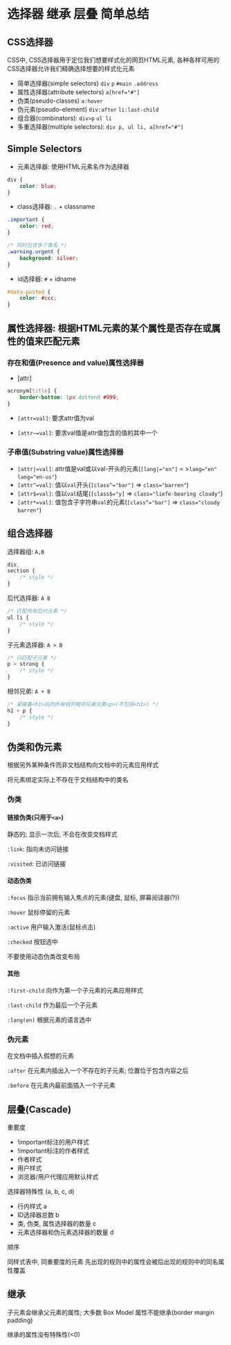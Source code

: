 # 选择器 继承 层叠 简单总结

## CSS选择器

CSS中, CSS选择器用于定位我们想要样式化的网页HTML元素, 各种各样可用的CSS选择器允许我们精确选择想要的样式化元素

* 简单选择器(simple selectors) `div` `p` `#main` `.address`
* 属性选择器(attribute selectors) `a[href="#"]`
* 伪类(pseudo-classes)  `a:hover`
* 伪元素(pseudo-element) `div:after` `li:last-child`
* 组合器(combinators): `div>p` `ul li`
* 多重选择器(multiple selectors): `div p, ul li, a[href="#"]`

## Simple Selectors

* 元素选择器: 使用HTML元素名作为选择器

```css
div {
    color: blue;
}
```

* class选择器: `.` + classname

```css
.important {
    color: red;
}

/* 同时包含多个类名 */
.warning.urgent {
    background: silver;
}
```

* id选择器: `#` + idname

```css
#data-posted {
    color: #ccc;
}
```

## 属性选择器: 根据HTML元素的某个属性是否存在或属性的值来匹配元素

### 存在和值(Presence and value)属性选择器

* [attr]

```css
acronym[title] {
    border-bottom: 1px dottend #999;
}
```

* `[attr=val]`: 要求attr值为val

* `[attr~=val]`: 要求val值是attr值包含的值的其中一个

### 子串值(Substring value)属性选择器

* `[attr|=val]`: attr值是val或以val-开头的元素(`[lang|="en"]` = >`lang="en"` `lang="en-us"`)
* `[attr^=val]`: 值以`val`开头(`[class^="bar"]` => `class="barren"`)
* `[attr$=val]`: 值以`val`结尾(`[class$="y]` => `class="liefe-bearing cloudy"`)
* `[attr*=val]`: 值包含子字符串`val`的元素(`[class^="bar"]` => `class="cloudy barren"`)

## 组合选择器

选择器组: `A,B`

```css
div,
section {
    /* style */
}
```

后代选择器: `A B`

```css
/* 匹配所有后代元素 */
ul li {
    /* style */
}
```

子元素选择器: `A > B`

```css
/* 只匹配子元素 */
p > strong {
    /* style */
}
```

相邻兄弟: `A + B`

```css
/* 紧接着<h1>后的所有相邻相邻兄弟元素<p>(不包括<h1>) */
h1 + p {
    /* style */
}
```

## 伪类和伪元素

根据另外某种条件而非文档结构向文档中的元素应用样式

将元素绑定实际上不存在于文档结构中的类名

### 伪类

#### 链接伪类(只用于`<a>`)

静态的; 显示一次后, 不会在改变文档样式

`:link`: 指向未访问链接

`:visited`: 已访问链接

#### 动态伪类

`:focus` 指示当前拥有输入焦点的元素(键盘, 鼠标, 屏幕阅读器(?))

`:hover` 鼠标停留的元素

`:active` 用户输入激活(鼠标点击)

`:checked` 按钮选中

不要使用动态伪类改变布局

#### 其他

`:first-child` 向作为第一个子元素的元素应用样式

`:last-child` 作为最后一个子元素

`:lang(en)` 根据元素的语言选中

### 伪元素

在文档中插入假想的元素

`:after` 在元素内插出入一个不存在的子元素; 位置位于包含内容之后

`:before` 在元素内最前面插入一个子元素

## 层叠(Cascade)

重要度

* !important标注的用户样式
* !important标注的作者样式
* 作者样式
* 用户样式
* 浏览器/用户代理应用默认样式

选择器特殊性 (a, b, c, d)
* 行内样式 a
* ID选择器总数 b
* 类, 伪类, 属性选择器的数量 c
* 元素选择器和伪元素选择器的数量 d

顺序

同样式表中, 同重要度的元素 先出现的规则中的属性会被后出现的规则中的同名属性覆盖

## 继承

子元素会继承父元素的属性; 大多数 Box Model 属性不能继承(border margin padding)

继承的属性没有特殊性(<0)
